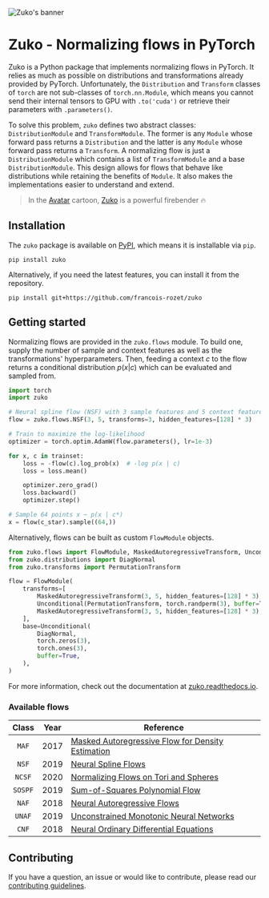 ![Zuko's banner](https://raw.githubusercontent.com/francois-rozet/zuko/master/docs/images/banner.svg)

# Zuko - Normalizing flows in PyTorch

Zuko is a Python package that implements normalizing flows in PyTorch. It relies as much as possible on distributions and transformations already provided by PyTorch. Unfortunately, the `Distribution` and `Transform` classes of `torch` are not sub-classes of `torch.nn.Module`, which means you cannot send their internal tensors to GPU with `.to('cuda')` or retrieve their parameters with `.parameters()`.

To solve this problem, `zuko` defines two abstract classes: `DistributionModule` and `TransformModule`. The former is any `Module` whose forward pass returns a `Distribution` and the latter is any `Module` whose forward pass returns a `Transform`. A normalizing flow is just a `DistributionModule` which contains a list of `TransformModule` and a base `DistributionModule`. This design allows for flows that behave like distributions while retaining the benefits of `Module`. It also makes the implementations easier to understand and extend.

> In the [Avatar](https://wikipedia.org/wiki/Avatar:_The_Last_Airbender) cartoon, [Zuko](https://wikipedia.org/wiki/Zuko) is a powerful firebender 🔥

## Installation

The `zuko` package is available on [PyPI](https://pypi.org/project/zuko), which means it is installable via `pip`.

```
pip install zuko
```

Alternatively, if you need the latest features, you can install it from the repository.

```
pip install git+https://github.com/francois-rozet/zuko
```

## Getting started

Normalizing flows are provided in the `zuko.flows` module. To build one, supply the number of sample and context features as well as the transformations' hyperparameters. Then, feeding a context $c$ to the flow returns a conditional distribution $p(x | c)$ which can be evaluated and sampled from.

```python
import torch
import zuko

# Neural spline flow (NSF) with 3 sample features and 5 context features
flow = zuko.flows.NSF(3, 5, transforms=3, hidden_features=[128] * 3)

# Train to maximize the log-likelihood
optimizer = torch.optim.AdamW(flow.parameters(), lr=1e-3)

for x, c in trainset:
    loss = -flow(c).log_prob(x)  # -log p(x | c)
    loss = loss.mean()

    optimizer.zero_grad()
    loss.backward()
    optimizer.step()

# Sample 64 points x ~ p(x | c*)
x = flow(c_star).sample((64,))
```

Alternatively, flows can be built as custom `FlowModule` objects.

```python
from zuko.flows import FlowModule, MaskedAutoregressiveTransform, Unconditional
from zuko.distributions import DiagNormal
from zuko.transforms import PermutationTransform

flow = FlowModule(
    transforms=[
        MaskedAutoregressiveTransform(3, 5, hidden_features=[128] * 3),
        Unconditional(PermutationTransform, torch.randperm(3), buffer=True),
        MaskedAutoregressiveTransform(3, 5, hidden_features=[128] * 3),
    ],
    base=Unconditional(
        DiagNormal,
        torch.zeros(3),
        torch.ones(3),
        buffer=True,
    ),
)
```

For more information, check out the documentation at [zuko.readthedocs.io](https://zuko.readthedocs.io).

### Available flows

| Class   | Year | Reference |
|:-------:|:----:|-----------|
| `MAF`   | 2017 | [Masked Autoregressive Flow for Density Estimation](https://arxiv.org/abs/1705.07057) |
| `NSF`   | 2019 | [Neural Spline Flows](https://arxiv.org/abs/1906.04032) |
| `NCSF`  | 2020 | [Normalizing Flows on Tori and Spheres](https://arxiv.org/abs/2002.02428) |
| `SOSPF` | 2019 | [Sum-of-Squares Polynomial Flow](https://arxiv.org/abs/1905.02325) |
| `NAF`   | 2018 | [Neural Autoregressive Flows](https://arxiv.org/abs/1804.00779) |
| `UNAF`  | 2019 | [Unconstrained Monotonic Neural Networks](https://arxiv.org/abs/1908.05164) |
| `CNF`   | 2018 | [Neural Ordinary Differential Equations](https://arxiv.org/abs/1806.07366) |

## Contributing

If you have a question, an issue or would like to contribute, please read our [contributing guidelines](https://github.com/francois-rozet/zuko/blob/master/CONTRIBUTING.md).
